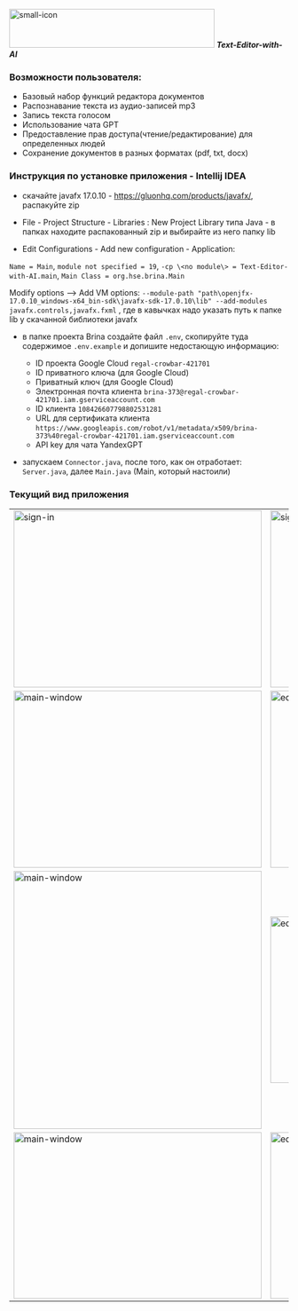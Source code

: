 <img src="https://github.com/B-E-D-A/Brina/assets/112130616/bae70e83-f563-480b-a828-48284f2076d0" alt="small-icon" width="370" height="70">           ***Text-Editor-with-AI***

### Возможности пользователя:

- Базовый набор функций редактора документов
- Распознавание текста из аудио-записей mp3
- Запись текста голосом
- Использование чата GPT
- Предоставление прав доступа(чтение/редактирование) для определенных людей
- Сохранение документов в разных форматах (pdf, txt, docx)

### Инструкция по установке приложения - Intellij IDEA

- скачайте javafx 17.0.10 -  https://gluonhq.com/products/javafx/, распакуйте zip


- File - Project Structure - Libraries : New Project Library типа Java - в папках находите распакованный zip и выбирайте из него папку lib


- Edit Configurations - Add new configuration - Application:

`Name = Main`,
`module not specified = 19`,
`-cp \<no module\> = Text-Editor-with-AI.main`, 
`Main Class = org.hse.brina.Main`

Modify options —> Add VM options: `--module-path "path\openjfx-17.0.10_windows-x64_bin-sdk\javafx-sdk-17.0.10\lib" --add-modules javafx.controls,javafx.fxml` , где в кавычках надо указать путь к папке lib у скачанной библиотеки javafx

- в папке проекта Brina создайте файл `.env`, скопируйте туда содержимое `.env.example` и допишите недостающую информацию:
  - ID проекта Google Cloud `regal-crowbar-421701`
  - ID приватного ключа (для Google Cloud)
  - Приватный ключ (для Google Cloud)
  - Электронная почта клиента `brina-373@regal-crowbar-421701.iam.gserviceaccount.com`
  - ID клиента `108426607798802531281`
  - URL для сертификата клиента `https://www.googleapis.com/robot/v1/metadata/x509/brina-373%40regal-crowbar-421701.iam.gserviceaccount.com`
  - API key для чата YandexGPT


- запускаем `Connector.java`, после того, как он отработает: `Server.java`, далее `Main.java` (Main, который настоили)

### Текущий вид приложения

| | |
|---|---|
| <img src="https://github.com/B-E-D-A/Brina/assets/112130616/831250e2-b3ab-4e7e-9e2a-c1a4463b9b83" alt="sign-in" width="447" height="319"> | <img src="https://github.com/B-E-D-A/Brina/assets/112130616/215412d3-2256-4dfc-af3c-7229310a1539" alt="sign-up" width="447" height="319"> |
| <img src="https://github.com/B-E-D-A/Brina/assets/112130616/e5c73dd0-f9a9-43e0-b914-8b5a668fe20f" alt="main-window" width="447" height="319"> | <img src="https://github.com/B-E-D-A/Brina/assets/112130616/955f330d-0644-4fed-8d9a-50ac8b66a4d1" alt="editor" width="447" height="319"> |
| <img src="https://github.com/B-E-D-A/Brina/assets/112130616/e5c7f1c3-05a8-434c-9a6b-69f28bafd44f" alt="main-window" width="447" height="465"> | <img src="https://github.com/B-E-D-A/Brina/assets/112130616/5f9e1cf8-dd53-4772-a42b-6c3d71a0bd4c" alt="editor" width="447" height="300"> |
| <img src="https://github.com/B-E-D-A/Brina/assets/112130616/7120bd96-6ce4-4047-b26d-d50ab5dc9c71" alt="main-window" width="447" height="300"> | <img src="https://github.com/B-E-D-A/Brina/assets/112130616/3a407a0d-d1f9-4b14-b685-71fa83c1f6a6" alt="editor" width="447" height="300"> |
